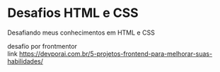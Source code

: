 # Desafios HTML e CSS
 Desafiando meus conhecimentos em HTML e CSS

desafio por  frontmentor  
 link 
 https://devporai.com.br/5-projetos-frontend-para-melhorar-suas-habilidades/
